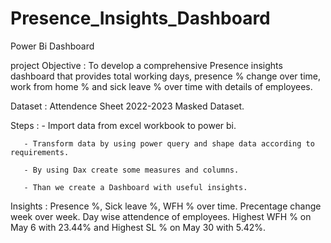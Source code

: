 # Presence_Insights_Dashboard
Power Bi Dashboard


project Objective : To develop a comprehensive Presence insights dashboard that provides total working days, presence % change over time, work from home % and sick leave % over time with details of employees.


Dataset : Attendence Sheet 2022-2023 Masked Dataset.


Steps :
       - Import data from excel workbook to power bi.
       
       - Transform data by using power query and shape data according to requirements.
       
       - By using Dax create some measures and columns.
       
       - Than we create a Dashboard with useful insights.

       
Insights : Presence %, Sick leave %, WFH % over time. Precentage change week over week. Day wise attendence of employees. Highest WFH % on May 6 with 23.44% and Highest SL % on May 30 with 5.42%.       
